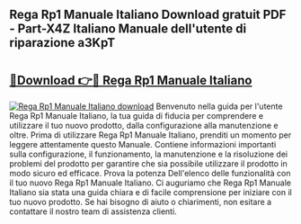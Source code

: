 ## Rega Rp1 Manuale Italiano Download gratuit PDF - Part-X4Z Italiano Manuale dell'utente di riparazione a3KpT

# <h2><a href="http://dfbx06h.blite.top/?on=Rega+Rp1+Manuale+Italiano">🔗Download 👉🔴 Rega Rp1 Manuale Italiano</a></h2>

[![Rega Rp1 Manuale Italiano download](https://i.imgur.com/lujVjoI.png)](http://dfbx06h.blite.top/?on=Rega+Rp1+Manuale+Italiano)
Benvenuto nella guida per l'utente Rega Rp1 Manuale Italiano, la tua guida di fiducia per comprendere e utilizzare il tuo nuovo prodotto, dalla configurazione alla manutenzione e oltre. Prima di utilizzare Rega Rp1 Manuale Italiano, prenditi un momento per leggere attentamente questo Manuale. Contiene informazioni importanti sulla configurazione, il funzionamento, la manutenzione e la risoluzione dei problemi del prodotto per garantire che sia possibile utilizzare il prodotto in modo sicuro ed efficace. Prova la potenza Dell'elenco delle funzionalità con il tuo nuovo Rega Rp1 Manuale Italiano. Ci auguriamo che Rega Rp1 Manuale Italiano sia stata una guida chiara e di facile comprensione per iniziare con il tuo nuovo prodotto. Se hai bisogno di aiuto o chiarimenti, non esitare a contattare il nostro team di assistenza clienti.
